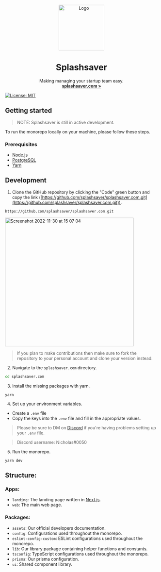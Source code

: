 <p align="center">
<p align="center">
<img width="150" height="150" src="https://github.com/splashsaver/splashsaver.com/blob/main/packages/assets/GradientLogo.png" alt="Logo">
</p>
<h1 align="center"><b>Splashsaver</b></h1>
<p align="center">Making managing your startup team easy.
<br />
<a href="https://www.splashsaver.com/" target="_blank"><strong>splashsaver.com »</strong></a>
</p>
</p>

[![License: MIT](https://img.shields.io/badge/License-MIT-yellow.svg)](https://opensource.org/licenses/MIT)

## Getting started

> NOTE: Splashsaver is still in active development.

To run the monorepo locally on your machine, please follow these steps.

### Prerequisites

- [Node.js](https://nodejs.org/)
- [PostgreSQL](https://www.postgresql.org/)
- [Yarn](https://yarnpkg.com/)

## Development

1. Clone the GitHub repository by clicking the "Code" green button and copy the link ([https://github.com/splashsaver/splashsaver.com.git](https://github.com/splashsaver/splashsaver.com.git)).

```
https://github.com/splashsaver/splashsaver.com.git
```

<img width="424" alt="Screenshot 2022-11-30 at 15 07 04" src="https://user-images.githubusercontent.com/101022772/204834012-a4f43f9a-a78a-4a67-9861-a6c88773fcfb.png">

> If you plan to make contributions then make sure to fork the repository to your personal account and clone your version instead.

2. Navigate to the `splashsaver.com` directory.

```sh
cd splashsaver.com
```

3. Install the missing packages with yarn.

```
yarn
```

4. Set up your environment variables.

- Create a `.env` file
- Copy the keys into the `.env` file and fill in the appropriate values.

> Please be sure to DM on [Discord](https://discord.com/) if you're having problems setting up your `.env` file.

> Discord username: Nicholas#0050

5. Run the monorepo.

```
yarn dev
```

## Structure:

### Apps:

- `landing`: The landing page written in [Next.js](https://nextjs.org/).
- `web`: The main web page.

### Packages:

- `assets`: Our official developers documentation.
- `config`: Configurations used throughout the monorepo.
- `eslint-config-custom`: ESLint configurations used throughout the monorepo.
- `lib`: Our library package containing helper functions and constants.
- `tsconfig`: TypeScript configurations used throughout the monorepo.
- `prisma`: Our prisma configuration.
- `ui`: Shared component library.
